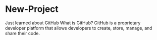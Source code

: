 # New-Project
Just learned about GitHub
What is GitHub?
GitHub is a proprietary developer platform that allows developers to create, store, manage, and share their code.
